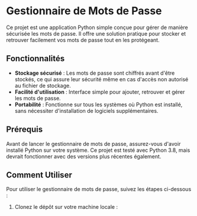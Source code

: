 # Gestionnaire de Mots de Passe

Ce projet est une application Python simple conçue pour gérer de manière sécurisée les mots de passe. Il offre une solution pratique pour stocker et retrouver facilement vos mots de passe tout en les protégeant.

## Fonctionnalités

- **Stockage sécurisé** : Les mots de passe sont chiffrés avant d'être stockés, ce qui assure leur sécurité même en cas d'accès non autorisé au fichier de stockage.
- **Facilité d'utilisation** : Interface simple pour ajouter, retrouver et gérer les mots de passe.
- **Portabilité** : Fonctionne sur tous les systèmes où Python est installé, sans nécessiter d'installation de logiciels supplémentaires.

## Prérequis

Avant de lancer le gestionnaire de mots de passe, assurez-vous d'avoir installé Python sur votre système. Ce projet est testé avec Python 3.8, mais devrait fonctionner avec des versions plus récentes également.

## Comment Utiliser

Pour utiliser le gestionnaire de mots de passe, suivez les étapes ci-dessous :

1. Clonez le dépôt sur votre machine locale :

